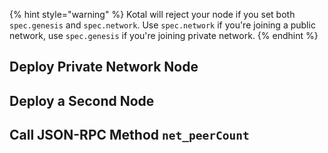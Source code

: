 
{% hint style="warning" %}
Kotal will reject your node if you set both `spec.genesis` and `spec.network`. Use `spec.network` if you're joining a public network, use `spec.genesis` if you're joining private network.
{% endhint %}


## Deploy Private Network Node


## Deploy a Second Node

## Call JSON-RPC Method `net_peerCount`

